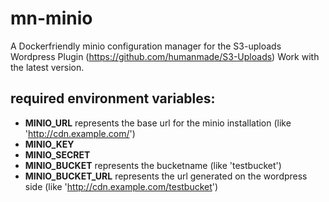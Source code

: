 # mn-minio
A Dockerfriendly minio configuration manager for the S3-uploads Wordpress Plugin (https://github.com/humanmade/S3-Uploads)
Work with the latest version.

## required environment variables:

* __MINIO_URL__ represents the base url for the minio installation (like 'http://cdn.example.com/')
* __MINIO_KEY__ 
* __MINIO_SECRET__ 
* __MINIO_BUCKET__ represents the bucketname (like 'testbucket')
* __MINIO_BUCKET_URL__ represents the url generated on the wordpress side (like 'http://cdn.example.com/testbucket')


